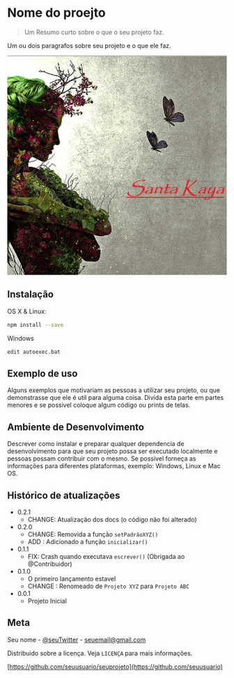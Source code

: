 # Nome do proejto
> Um Resumo curto sobre o que o seu projeto faz.

Um ou dois paragrafos sobre seu projeto e o que ele faz.

![image](https://github.com/AngelinaPierre/Markdown/blob/master/sk.PNG)


## Instalação

OS X & Linux:

```sh
npm install --save
```

Windows

```sh
edit autoexec.bat
```


## Exemplo de uso

Alguns exemplos que motivariam as pessoas a utilizar seu projeto, ou que demonstrasse que ele é util para alguma coisa. 
Divida esta parte em partes menores e se possivel coloque algum código ou prints de telas.


## Ambiente de Desenvolvimento

Descrever como instalar e preparar qualquer dependencia de desenvolvimento para que seu projeto possa ser executado localmente e pessoas possam contribuir com o mesmo. Se possivel forneça as informações para diferentes plataformas, exemplo: Windows, Linux e Mac OS.

## Histórico de atualizações

* 0.2.1
    * CHANGE: Atualização dos docs (o código não foi alterado)
* 0.2.0
    * CHANGE: Removida a função `setPadrãoXYZ()`
    * ADD : Adicionado a função `inicializar()`
* 0.1.1
    * FIX: Crash quando executava `escrever()` (Obrigada ao @Contribuidor)
* 0.1.0
    * O primeiro lançamento estavel
    * CHANGE : Renomeado de `Projeto XYZ` para `Projeto ABC`
* 0.0.1 
    * Projeto Inicial


## Meta

Seu nome - [@seuTwitter](https://twitter.com/seuTwiter) - seuemail@gmail.com

Distribuido sobre a licença. Veja `LICENÇA` para mais informações.

[https://github.com/seuusuario/seuprojeto](https://github.com/seuusuario)

